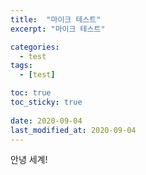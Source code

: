```yaml
---
title:  "마이크 테스트"
excerpt: "마이크 테스트"

categories:
  - test
tags:
  - [test]

toc: true
toc_sticky: true
 
date: 2020-09-04
last_modified_at: 2020-09-04
---
```


안녕 세계!
